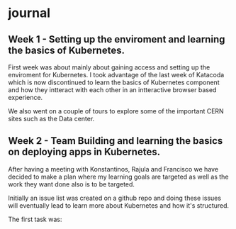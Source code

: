 # journal
## Week 1 - Setting up the enviroment and learning the basics of Kubernetes.

First week was about mainly about gaining access and setting up the enviroment for Kubernetes.
I took advantage of the last week of Katacoda which is now discontinued to learn the basics of Kubernetes component and how they intteract with each other in an intteractive browser based experience.

We also went on a couple of tours to explore some of the important CERN sites such as the Data center.

## Week 2 - Team Building and learning the basics on deploying apps in Kubernetes.

After having a meeting with Konstantinos, Rajula and Francisco we have decided to make a plan where my learning goals are targeted as well as the work they want done also is to be targeted.

Initially an issue list was created on a github repo and doing these issues will eventually lead to learn more about Kubernetes and how it's structured.

The first task was:




